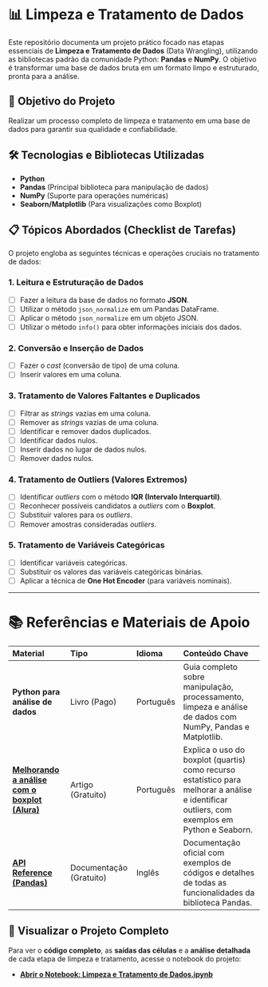 # 📊 Limpeza e Tratamento de Dados

Este repositório documenta um projeto prático focado nas etapas essenciais de **Limpeza e Tratamento de Dados** (Data Wrangling), utilizando as bibliotecas padrão da comunidade Python: **Pandas** e **NumPy**. O objetivo é transformar uma base de dados bruta em um formato limpo e estruturado, pronta para a análise.

## 🎯 Objetivo do Projeto

Realizar um processo completo de limpeza e tratamento em uma base de dados para garantir sua qualidade e confiabilidade.

## 🛠️ Tecnologias e Bibliotecas Utilizadas

* **Python**
* **Pandas** (Principal biblioteca para manipulação de dados)
* **NumPy** (Suporte para operações numéricas)
* **Seaborn/Matplotlib** (Para visualizações como Boxplot)

## 📋 Tópicos Abordados (Checklist de Tarefas)

O projeto engloba as seguintes técnicas e operações cruciais no tratamento de dados:

### 1. Leitura e Estruturação de Dados

* [ ] Fazer a leitura da base de dados no formato **JSON**.
* [ ] Utilizar o método `json_normalize` em um Pandas DataFrame.
* [ ] Aplicar o método `json_normalize` em um objeto JSON.
* [ ] Utilizar o método `info()` para obter informações iniciais dos dados.

### 2. Conversão e Inserção de Dados

* [ ] Fazer o *cast* (conversão de tipo) de uma coluna.
* [ ] Inserir valores em uma coluna.

### 3. Tratamento de Valores Faltantes e Duplicados

* [ ] Filtrar as *strings* vazias em uma coluna.
* [ ] Remover as *strings* vazias de uma coluna.
* [ ] Identificar e remover dados duplicados.
* [ ] Identificar dados nulos.
* [ ] Inserir dados no lugar de dados nulos.
* [ ] Remover dados nulos.

### 4. Tratamento de Outliers (Valores Extremos)

* [ ] Identificar *outliers* com o método **IQR (Intervalo Interquartil)**.
* [ ] Reconhecer possíveis candidatos a *outliers* com o **Boxplot**.
* [ ] Substituir valores para os *outliers*.
* [ ] Remover amostras consideradas *outliers*.

### 5. Tratamento de Variáveis Categóricas

* [ ] Identificar variáveis categóricas.
* [ ] Substituir os valores das variáveis categóricas binárias.
* [ ] Aplicar a técnica de **One Hot Encoder** (para variáveis nominais).

---

# 📚 Referências e Materiais de Apoio

| Material | Tipo | Idioma | Conteúdo Chave |
| :--- | :--- | :--- | :--- |
| **Python para análise de dados** | Livro (Pago) | Português | Guia completo sobre manipulação, processamento, limpeza e análise de dados com NumPy, Pandas e Matplotlib. |
| **[Melhorando a análise com o boxplot (Alura)](https://www.alura.com.br/artigos/melhorando-a-analise-com-o-boxplot)** | Artigo (Gratuito) | Português | Explica o uso do boxplot (quartis) como recurso estatístico para melhorar a análise e identificar outliers, com exemplos em Python e Seaborn. |
| **[API Reference (Pandas)](https://pandas.pydata.org/docs/reference/index.html)** | Documentação (Gratuito) | Inglês | Documentação oficial com exemplos de códigos e detalhes de todas as funcionalidades da biblioteca Pandas. |


## 🔎 Visualizar o Projeto Completo

Para ver o **código completo**, as **saídas das células** e a **análise detalhada** de cada etapa de limpeza e tratamento, acesse o notebook do projeto:

* [**Abrir o Notebook: Limpeza e Tratamento de Dados.ipynb**](https://github.com/Rafael86rj/Limpeza-e-tratamento-de-dados/blob/8af46ef56cf738372e9b9cb1fc3db749cbc5cbfe/Limpeza%20e%20Tratamento%20de%20Dados.ipynb)
